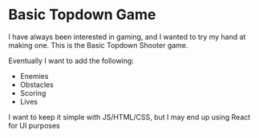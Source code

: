# Basic Topdown Game

I have always been interested in gaming, and I wanted to try my hand at making one.
This is the Basic Topdown Shooter game. 


Eventually I want to add the following:
-	Enemies
-	Obstacles
-	Scoring
-	Lives

I want to keep it simple with JS/HTML/CSS, but I may end up using React for UI purposes


